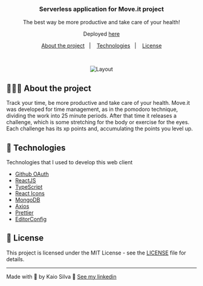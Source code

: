 <h3 align="center">
  Serverless application for Move.it project
</h3>

<p align="center">The best way be more productive and take care of your health!</p>

<p align="center">Deployed <a href="https://moveit-next-self-chi.vercel.app">here</a> </p>

<p align="center">
  <a href="#%EF%B8%8F-about-the-project">About the project</a>&nbsp;&nbsp;&nbsp;|&nbsp;&nbsp;&nbsp;
  <a href="#-technologies">Technologies</a>&nbsp;&nbsp;&nbsp;|&nbsp;&nbsp;&nbsp;
  <a href="#-license">License</a>
</p>

</br>

<p align="center">
  <!-- <img alt="Layout" src="https://res.cloudinary.com/eliasgcf/image/upload/v1588811213/GoBarber/Kapture_2020-05-06_at_21.25.26_tijnl5.gif"> -->

  <img alt="Layout" src="https://res.cloudinary.com/kaioosilva/image/upload/v1615203405/moveit_oljiji.gif">
  
</p>

## 💇🏻‍♂️ About the project

Track your time, be more productive and take care of your health. Move.it was developed for time management, as in the pomodoro technique, dividing the work into 25 minute periods. After that time it releases a challenge, which is some stretching for the body or exercise for the eyes. Each challenge has its xp points and, accumulating the points you level up.

## 🚀 Technologies

Technologies that I used to develop this web client

- [Github OAuth](https://docs.github.com/en/github/authenticating-to-github/authorizing-oauth-apps)
- [ReactJS](https://reactjs.org/)
- [TypeScript](https://www.typescriptlang.org/)
- [React Icons](https://react-icons.netlify.com/#/)
- [MongoDB](https://www.mongodb.com)
- [Axios](https://github.com/axios/axios)
- [Prettier](https://prettier.io/)
- [EditorConfig](https://editorconfig.org/)

## 📝 License

This project is licensed under the MIT License - see the [LICENSE](LICENSE) file for details.

---

Made with 💜 by Kaio Silva 👋 [See my linkedin](https://www.linkedin.com/in/kaio-oliveira-silva-54275b57/)
